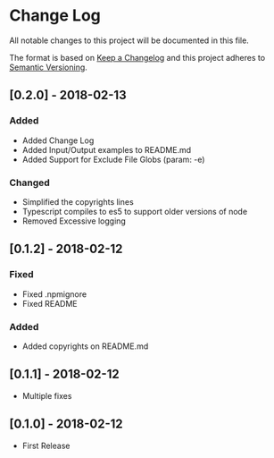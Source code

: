 # Change Log
All notable changes to this project will be documented in this file.

The format is based on [Keep a Changelog](http://keepachangelog.com/en/1.0.0/)
and this project adheres to [Semantic Versioning](http://semver.org/spec/v2.0.0.html).

## [0.2.0] - 2018-02-13
### Added
- Added Change Log
- Added Input/Output examples to README.md
- Added Support for Exclude File Globs (param: -e)
### Changed
- Simplified the copyrights lines
- Typescript compiles to es5 to support older versions of node
- Removed Excessive logging

## [0.1.2] - 2018-02-12
### Fixed
- Fixed .npmignore
- Fixed README
### Added
- Added copyrights on README.md

## [0.1.1] - 2018-02-12
- Multiple fixes

## [0.1.0] - 2018-02-12
- First Release